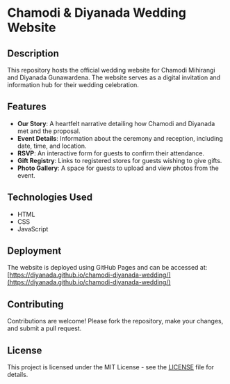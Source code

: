 # Chamodi & Diyanada Wedding Website

## Description

This repository hosts the official wedding website for Chamodi Mihirangi and Diyanada Gunawardena. The website serves as a digital invitation and information hub for their wedding celebration.

## Features

- **Our Story**: A heartfelt narrative detailing how Chamodi and Diyanada met and the proposal.
- **Event Details**: Information about the ceremony and reception, including date, time, and location.
- **RSVP**: An interactive form for guests to confirm their attendance.
- **Gift Registry**: Links to registered stores for guests wishing to give gifts.
- **Photo Gallery**: A space for guests to upload and view photos from the event.

## Technologies Used

- HTML
- CSS
- JavaScript

## Deployment

The website is deployed using GitHub Pages and can be accessed at: [https://diyanada.github.io/chamodi-diyanada-wedding/](https://diyanada.github.io/chamodi-diyanada-wedding/)

## Contributing

Contributions are welcome! Please fork the repository, make your changes, and submit a pull request.

## License

This project is licensed under the MIT License - see the [LICENSE](LICENSE) file for details.

